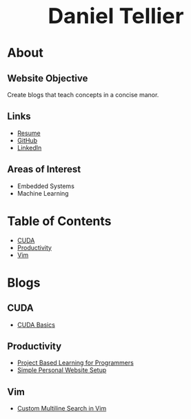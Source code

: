 <h1 style="font-size: 50px; text-align: center;">Daniel Tellier</h1>

# About
## Website Objective
Create blogs that teach concepts in a concise manor.

## Links
- [Resume](./docs/daniel_tellier.pdf)
- [GitHub](https://github.com/DanielTellier)
- [LinkedIn](https://www.linkedin.com/in/daniel-tellier-210ab3a4/)

## Areas of Interest
- Embedded Systems
- Machine Learning

# Table of Contents
- [CUDA](#cuda)
- [Productivity](#productivity)
- [Vim](#vim)

# Blogs
## CUDA
- [CUDA Basics](./blogs/cuda_basics_3.md)

## Productivity
- [Project Based Learning for Programmers](./blogs/project_based_learning_1.md)
- [Simple Personal Website Setup](./blogs/simple_personal_website_setup_4.md)

## Vim
- [Custom Multiline Search in Vim](./blogs/vim_multi_line_search_2.md)
